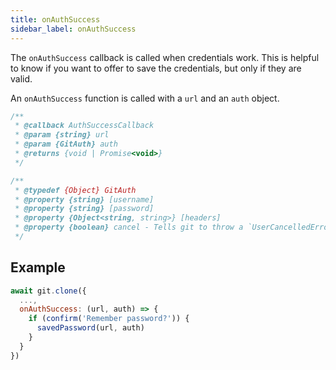 ```yaml
---
title: onAuthSuccess
sidebar_label: onAuthSuccess
---
```


The `onAuthSuccess` callback is called when credentials work. This is helpful to know if you want to offer to save the credentials, but only if they are valid.

An `onAuthSuccess` function is called with a `url` and an `auth` object.

```js
/**
 * @callback AuthSuccessCallback
 * @param {string} url
 * @param {GitAuth} auth
 * @returns {void | Promise<void>}
 */

/**
 * @typedef {Object} GitAuth
 * @property {string} [username]
 * @property {string} [password]
 * @property {Object<string, string>} [headers]
 * @property {boolean} cancel - Tells git to throw a `UserCancelledError` (instead of an `HTTPError`).
 */
```

## Example

```js
await git.clone({
  ...,
  onAuthSuccess: (url, auth) => {
    if (confirm('Remember password?')) {
      savedPassword(url, auth)
    }
  }
})
```

